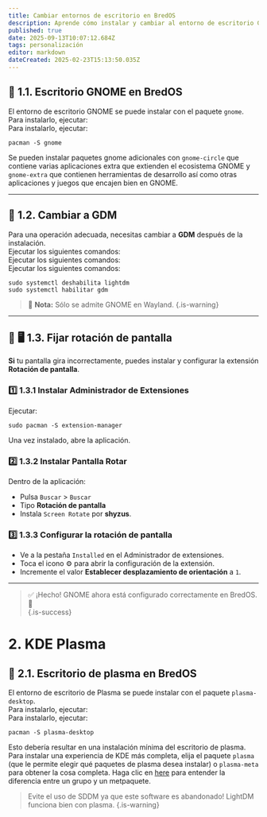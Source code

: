 ```yaml
---
title: Cambiar entornos de escritorio en BredOS
description: Aprende cómo instalar y cambiar al entorno de escritorio GNOME en BredOS
published: true
date: 2025-09-13T10:07:12.684Z
tags: personalización
editor: markdown
dateCreated: 2025-02-23T15:13:50.035Z
---
```


## 🎨 1.1. Escritorio GNOME en BredOS

El entorno de escritorio GNOME se puede instalar con el paquete `gnome`.\
Para instalarlo, ejecutar:\
Para instalarlo, ejecutar:

```
pacman -S gnome
```

Se pueden instalar paquetes gnome adicionales con `gnome-circle` que contiene varias aplicaciones extra que extienden el ecosistema GNOME y `gnome-extra` que contienen herramientas de desarrollo así como otras aplicaciones y juegos que encajen bien en GNOME.

---

## 🔄 1.2. Cambiar a GDM

Para una operación adecuada, necesitas cambiar a **GDM** después de la instalación.\
Ejecutar los siguientes comandos:\
Ejecutar los siguientes comandos:\
Ejecutar los siguientes comandos:

```
sudo systemctl deshabilita lightdm
sudo systemctl habilitar gdm
```

> 📝 **Nota:** Sólo se admite GNOME en Wayland.
> {.is-warning}

---

## 🔄 🖥️ 1.3. Fijar rotación de pantalla

**Si** tu pantalla gira incorrectamente, puedes instalar y configurar la extensión **Rotación de pantalla**.

### 1️⃣ 1.3.1 Instalar Administrador de Extensiones

Ejecutar:

```
sudo pacman -S extension-manager
```

Una vez instalado, abre la aplicación.

### 2️⃣ 1.3.2 Instalar Pantalla Rotar

Dentro de la aplicación:

- Pulsa `Buscar` > `Buscar`
- Tipo **Rotación de pantalla**
- Instala `Screen Rotate` por **shyzus**.

### 3️⃣ 1.3.3 Configurar la rotación de pantalla

- Ve a la pestaña `Installed` en el Administrador de extensiones.
- Toca el icono ⚙️ para abrir la configuración de la extensión.
- Incremente el valor **Establecer desplazamiento de orientación** a `1`.

---

> ✅ ¡Hecho! GNOME ahora está configurado correctamente en BredOS. 🚀\
> {.is-success}

# 2. KDE Plasma

## 🎨 2.1. Escritorio de plasma en BredOS

El entorno de escritorio de Plasma se puede instalar con el paquete `plasma-desktop`.\
Para instalarlo, ejecutar:\
Para instalarlo, ejecutar:

```
pacman -S plasma-desktop
```

Esto debería resultar en una instalación mínima del escritorio de plasma. Para instalar una experiencia de KDE más completa, elija el paquete `plasma` (que le permite elegir qué paquetes de plasma desea instalar) o `plasma-meta` para obtener la cosa completa. Haga clic en [here](https://wiki.archlinux.org/title/Meta_package_and_package_group) para entender la diferencia entre un grupo y un metpaquete.

> Evite el uso de SDDM ya que este software es abandonado! LightDM funciona bien con plasma.
> {.is-warning}

